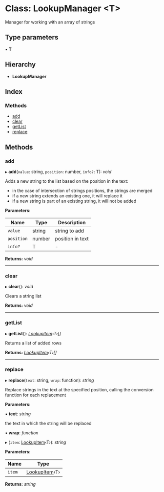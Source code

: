 
# Class: LookupManager <**T**>

Manager for working with an array of strings

## Type parameters

▪ **T**

## Hierarchy

* **LookupManager**

## Index

### Methods

* [add](lookupmanager.md#add)
* [clear](lookupmanager.md#clear)
* [getList](lookupmanager.md#getlist)
* [replace](lookupmanager.md#replace)

## Methods

###  add

▸ **add**(`value`: string, `position`: number, `info?`: T): *void*

Adds a new string to the list based on the position in the text:
-   in the case of intersection of strings positions, the strings are merged
-   if a new string extends an existing one, it will replace it
-   if a new string is part of an existing string, it will not be added

**Parameters:**

Name | Type | Description |
------ | ------ | ------ |
`value` | string | string to add |
`position` | number | position in text  |
`info?` | T | - |

**Returns:** *void*

___

###  clear

▸ **clear**(): *void*

Clears a string list

**Returns:** *void*

___

###  getList

▸ **getList**(): *[LookupItem](lookupitem.md)‹T›[]*

Returns a list of added rows

**Returns:** *[LookupItem](lookupitem.md)‹T›[]*

___

###  replace

▸ **replace**(`text`: string, `wrap`: function): *string*

Replace strings in the text at the specified position, calling the conversion function for each replacement

**Parameters:**

▪ **text**: *string*

the text in which the string will be replaced

▪ **wrap**: *function*

▸ (`item`: [LookupItem](lookupitem.md)‹T›): *string*

**Parameters:**

Name | Type |
------ | ------ |
`item` | [LookupItem](lookupitem.md)‹T› |

**Returns:** *string*

